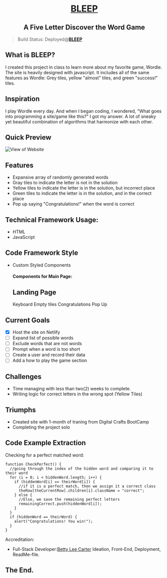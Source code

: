 <h1 align="center">
  <a href="https://wordle-clone-bleep.netlify.app)" rel="" target="_blank">BLEEP</a></p>
</h1>

<h2 align="center">A Five Letter Discover the Word Game</h2>

> Build Status:
Deployed@**[BLEEP](https://wordle-clone-bleep.netlify.app)**

## What is BLEEP?
I created this project in class to learn more about my favorite game, Wordle. The site is heavily designed with javascript. It includes all of the same features as Wordle: Grey tiles, yellow "almost" tiles, and green "success!" tiles.

## Inspiration
I play Wordle every day. And when I began coding, I wondered, "What goes into programming a site/game like this?" I got my answer. A lot of sneaky yet beautiful combination of algorithms that harmonize with each other.


## Quick Preview

<img src="https://media.giphy.com/media/qQQH5lCFyIrc4ZTTRX/giphy.gif" alt="View of Website"/>

## Features
- Expansive array of randomly generated words
- Gray tiles to indicate the letter is not in the solution
- Yellow tiles to indicate the letter is in the solution, but incorrect place
- Green tiles to indicate the letter is in the solution, and in the correct place
- Pop up saying "Congratulations!" when the word is correct

## Technical Framework Usage:
- HTML
- JavaScript

## Code Framework Style
- Custom Styled Components

  <h4>Components for Main Page:</h4>
  
  Landing Page
  -----------------
  Keyboard
  Empty tiles
  Congratulations Pop Up


## Current Goals

- [x] Host the site on Netlify
- [ ] Expand list of possible words
- [ ] Exclude words that are not words
- [ ] Prompt when a word is too short
- [ ] Create a user and record their data
- [ ] Add a how to play the game section

## Challenges
- Time managing with less than two(2) weeks to complete. 
- Writing logic for correct letters in the wrong spot (Yellow Tiles)

## Triumphs
- Created site with 1-month of traning from Digital Crafts BootCamp
- Completing the project solo

## Code Example Extraction

Checking for a perfect matched word:
```
function CheckPerfect() {
  //going through the index of the hidden word and comparing it to their word
  for (i = 0; i < hiddenWord.length; i++) {
    if (hiddenWord[i] == theirWord[i]) {
      //if it is a perfect match, then we assign it a correct class
      theRow[theCurrentRow].children[i].className = "correct";
    } else {
      //Else, we save the remaining perfect letters
      remainingCorrect.push(hiddenWord[i]);
    }
  }
  if (hiddenWord == theirWord) {
    alert("Congratulations! You win!");
  }
}
```

Accreditation:
- Full-Stack Developer:[Betty Lee Carter](https://github.com/deliflows) Ideation, Front-End, Deployment, ReadMe-file.

## The End.
